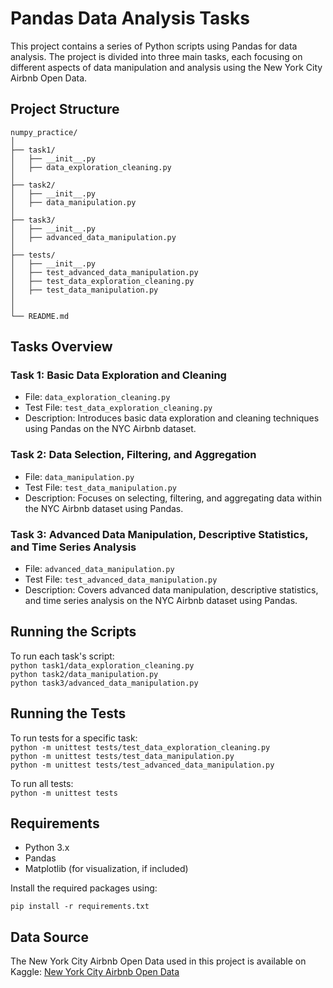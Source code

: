 # Pandas Data Analysis Tasks

This project contains a series of Python scripts using Pandas for data analysis.
The project is divided into three main tasks, each focusing on different aspects of data manipulation and analysis using the New York City Airbnb Open Data.

## Project Structure
```
numpy_practice/
│
├── task1/
│   ├── __init__.py
│   ├── data_exploration_cleaning.py
│
├── task2/
│   ├── __init__.py
│   ├── data_manipulation.py
│
├── task3/
│   ├── __init__.py
│   ├── advanced_data_manipulation.py
│
├── tests/
│   ├── __init__.py
│   ├── test_advanced_data_manipulation.py
│   ├── test_data_exploration_cleaning.py
│   ├── test_data_manipulation.py
│
│
└── README.md
```

## Tasks Overview

### Task 1: Basic Data Exploration and Cleaning
- File: `data_exploration_cleaning.py`
- Test File: `test_data_exploration_cleaning.py`
- Description: Introduces basic data exploration and cleaning techniques using Pandas on the NYC Airbnb dataset.

### Task 2: Data Selection, Filtering, and Aggregation
- File: `data_manipulation.py`
- Test File: `test_data_manipulation.py`
- Description: Focuses on selecting, filtering, and aggregating data within the NYC Airbnb dataset using Pandas.

### Task 3: Advanced Data Manipulation, Descriptive Statistics, and Time Series Analysis
- File: `advanced_data_manipulation.py`
- Test File: `test_advanced_data_manipulation.py`
- Description: Covers advanced data manipulation, descriptive statistics, and time series analysis on the NYC Airbnb dataset using Pandas.

## Running the Scripts

To run each task's script: <br> 
`python task1/data_exploration_cleaning.py` <br> 
`python task2/data_manipulation.py` <br> 
`python task3/advanced_data_manipulation.py` <br> 

## Running the Tests

To run tests for a specific task: <br> 
`python -m unittest tests/test_data_exploration_cleaning.py` <br> 
`python -m unittest tests/test_data_manipulation.py` <br>
`python -m unittest tests/test_advanced_data_manipulation.py` <br>

To run all tests: <br> 
`python -m unittest tests` <br> 

## Requirements

- Python 3.x
- Pandas
- Matplotlib (for visualization, if included)

Install the required packages using:

`pip install -r requirements.txt`

## Data Source

The New York City Airbnb Open Data used in this project is available on Kaggle:
[New York City Airbnb Open Data](https://www.kaggle.com/datasets/dgomonov/new-york-city-airbnb-open-data)
